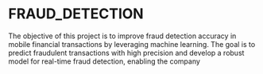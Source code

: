 # FRAUD_DETECTION
The objective of this project is to improve fraud detection accuracy in mobile financial transactions by leveraging machine learning. The goal is to predict fraudulent transactions with high precision and develop a robust model for real-time fraud detection, enabling the company
